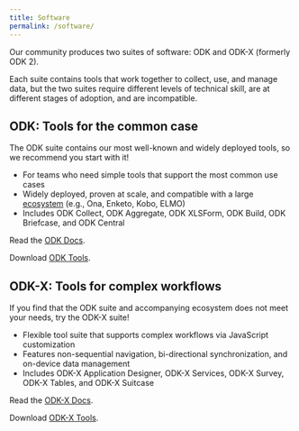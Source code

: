 ```yaml
---
title: Software
permalink: /software/
---
```


Our community produces two suites of software: ODK and ODK-X (formerly ODK 2).

Each suite contains tools that work together to collect, use, and manage data, but the two suites require different levels of technical skill, are at different stages of adoption, and are incompatible.

## ODK: Tools for the common case
The ODK suite contains our most well-known and widely deployed tools, so we recommend you start with it!
* For teams who need simple tools that support the most common use cases
* Widely deployed, proven at scale, and compatible with a large [ecosystem](/community/ecosystem) (e.g., Ona, Enketo, Kobo, ELMO)
* Includes ODK Collect, ODK Aggregate, ODK XLSForm, ODK Build, ODK Briefcase, and ODK Central

Read the [ODK Docs](http://docs.opendatakit.org).

Download [ODK Tools](/software/odk).

## ODK-X: Tools for complex workflows
If you find that the ODK suite and accompanying ecosystem does not meet your needs, try the ODK-X suite!
* Flexible tool suite that supports complex workflows via JavaScript customization
* Features non-sequential navigation, bi-directional synchronization, and on-device data management
* Includes ODK-X Application Designer, ODK-X Services, ODK-X Survey, ODK-X Tables, and ODK-X Suitcase

Read the [ODK-X Docs](https://docs.opendatakit.org/odk-x).

Download [ODK-X Tools](/software/odk-x).
